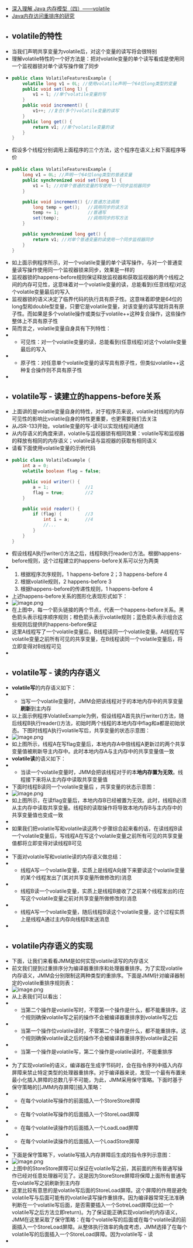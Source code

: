- [深入理解 Java 内存模型（四）——volatile](https://www.infoq.cn/article/java-memory-model-4/)
- [Java内存访问重排序的研究](https://tech.meituan.com/2014/09/23/java-memory-reordering.html)
- ## volatile的特性
- 当我们声明共享变量为volatile后，对这个变量的读写将会很特别
- 理解volatile特性的一个好方法是：把对volatile变量的单个读写看成是使用同一个监视器锁对单个读写操作做了同步
- ```java
  public class VolatileFeaturesExample {
      volatile long v1 = 0L; //使用volatile声明一个64位long类型的变量
      public void set(long l) {
          v1 = l; //单个volatile变量的写
      }
      public void increment() {
          v1++; //复合(多个)volatile变量的读写
      }
      public long get() {
          return v1; //单个volatile变量的读
      }
  }
  ```
- 假设多个线程分别调用上面程序的三个方法，这个程序在语义上和下面程序等价
- ```java
  public class VolatileFeaturesExample {
      long v1 = 0L; //声明一个64位long类型的普通变量
      public synchronized void set(long l) {
          v1 = l; //对单个普通的变量的写使用一个同步监视器同步
      }
  
      public void increment() {//普通方法调用
          long temp = get();   //调用同步的读方法
          temp += 1;           //普通写
          set(temp);           //调用同步的写方法
      }
  
      public synchronized long get() {
          return v1; //对单个普通变量的读使用一个同步监视器同步
      }
  }
  ```
- 如上面示例程序所示，对一个volatile变量的单个读写操作，与对一个普通变量读写操作使用同一个监视器锁来同步，效果是一样的
- 监视器锁的happens-before规则保证释放监视器和获取监视器的两个线程之间的内存可见性，这意味着对一个volatile变量的读，总能看到(任意线程)对这个volatile变量最后的写入
- 监视器锁的语义决定了临界代码的执行具有原子性。这意味着即使是64位的long型和double型变量，只要它是volatile变量，对该变量的读写就将具有原子性。而如果是多个volatile操作或类似于volatile++这种复合操作，这些操作整体上不具有原子性
- 简而言之，volatile变量自身具有下列特性：
- - 可见性：对一个volatile变量的读，总能看到(任意线程)对这个volatile变量最后的写入
- - 原子性：对任意单个volatile变量的读写具有原子性，但类似volatile++这种复合操作则不具有原子性
-
- ## volatile写 - 读建立的happens-before关系
- 上面讲的是volatile变量自身的特性，对于程序员来说，volatile对线程的内存可见性的影响比volatile自身的特性更重要，也更需要我们去关注
- 从JSR-133开始，volatile变量的写-读可以实现线程间通信
- 从内存语义的角度来讲，volatile与监视器锁有相同效果：volatile写和监视器的释放有相同的内存语义；volatile读与监视器的获取有相同语义
- 请看下面使用volatile变量的示例代码
- ```java
  public class VolatileExample {
      int a = 0;
      volatile boolean flag = false;
  
      public void writer() {
          a = 1;              //1
          flag = true;        //2
      }
  
      public void reader() {
          if (flag) {         //3
              int i = a;      //4
              //...
          }
      }
  }
  ```
- 假设线程A执行writer()方法之后，线程B执行reader()方法。根据happens-before规则，这个过程建立的happens-before关系可以分为两类
- 1. 根据程序次序规则，1 happens-before 2；3 happens-before 4
  2. 根据volatile规则，2 happens-before 3
  3. 根据happens-before的传递性规则，1 happens-before 4
- 上述happens-before关系的图形化表现形式如下：
- ![image.png](../assets/image_1642749583413_0.png)
- 在上图中，每一个箭头链接的两个节点，代表一个happens-before关系。黑色箭头表示程序顺序规则；橙色箭头表示volatile规则；蓝色箭头表示组合这些规则后提供的happens-before保证
- 这里A线程写了一个volatile变量后，B线程读同一个volatile变量。A线程在写volatile变量之前所有可见的共享变量，在B线程读同一个volatile变量后，将立即变得对B线程可见
-
- ## volatile写 - 读的内存语义
- **volatile写**的内存语义如下：
- - 当写一个volatile变量时，JMM会把该线程对于的本地内存中的共享变量**刷新**到主内存
- 以上面示例程序VolatileExample为例，假设线程A首先执行writer()方法，随后线程B执行reader()方法，初始时两个线程的本地内存中flag和a都是初始状态。下图时线程A执行volatile写后，共享变量的状态示意图：
- ![image.png](../assets/image_1642749901268_0.png)
- 如上图所示，线程A在写flag变量后，本地内存A中倍线程A更新过的两个共享变量值被刷新导主内存中。此时本地内存A与主内存中的共享变量值一致
- **volatile读**的语义如下：
- - 当读一个volatile变量时，JMM会把该线程对于的本**地内存置为无效**。线程接下来将从主内存中读取共享变量值
- 下面时线程B读同一个volatile变量后 ，共享变量的状态示意图：
- ![image.png](../assets/image_1642750072358_0.png)
- 如上图所示，在读flag变量后，本地内存B已经被置为无效。此时，线程B必须从主内存中读取共享变量。线程B的读取操作将导致本地内存B与主内存中的共享变量值也变成一致
-
- 如果我们把volatile写和volatile读这两个步骤综合起来看的话，在读线程B读一个volatile变量后，写线程A在写这个volatile变量之前所有可见的共享变量值都将立即变得对读线程B可见
-
- 下面对volatile写和volatile读的内存语义做总结：
- - 线程A写一个volatile变量，实质上是线程A向接下来要读这个volatile变量的某个线程发出了(其对共享变量所做修改的)消息
- - 线程B读一个volatile变量，实质上是线程B接收了之前某个线程发出的(在写这个volatile变量之前对共享变量所做修改的)消息
- - 线程A写一个volatile变量，随后线程B读这个volatile变量，这个过程实质上是线程A通过主内存向线程B发送消息
-
- ## volatile内存语义的实现
- 下面，让我们来看看JMM是如何实现volatile读写的内存语义
- 前文我们提到过重排序分为编译器重排序和处理器重排序。为了实现volatile内存语义，JMM会分别限制这两种类型的重排序。下面是JMM针对编译器制定的volatile重排序规则表：
- ![image.png](../assets/image_1642751090659_0.png)
- 从上表我们可以看出：
- - 当第二个操作是volatile写时，不管第一个操作是什么，都不能重排序。这个规则确保volatile写之前的操作不会被编译器重排序到volatile写之后
- - 当第一个操作位volatile读时，不管第二个操作是什么，都不能重排序。这个规则确保volatile读之后的操作不会被编译器重排序到volatile读之前
- - 当第一个操作是volatile写，第二个操作是volatile读时，不能重排序
-
- 为了实现volatile的语义，编译器在生成字节码时，会在指令序列中插入内存屏障来禁止特定类型的处理器重排序。对于编译器来说，发现一个最有布置来最小化插入屏障的总数几乎不可能，为此，JMM采用保守策略。下面时基于保守策略的[[JMM内存屏障]]插入策略：
- - 在每个volatile写操作的前面插入一个StoreStore屏障
- - 在每个volatile写操作的后面插入一个StoreLoad屏障
- - 在每个volatile读操作的后面插入一个LoadLoad屏障
- - 在每个volatile读操作的后面插入一个LoadStore屏障
-
- 下面是保守策略下，volatile写插入内存屏障后生成的指令序列示意图：
- ![image.png](../assets/image_1642760131296_0.png)
- 上图中的StoreStore屏障可以保证在volatile写之前，其前面的所有普通写操作已经对任意处理器可见了。这是因为StoreStore屏障将保障上面所有普通写在volatile写之前刷新到主内存
- 这里比较有意思的是volatile写后面的StoreLoad屏障。这个屏障的作用是避免volatile写与后面可能有的volatile读写操作重排序。因为编译器常常无法准确判断在一个volatile写后面，是否需要插入一个SotreLoad屏障(比如一个volatile写之后方法立即return)。为了保证能正确实现volatile的内存语义，JMM在这里采取了保守策略：在每个volatile写的后面或在每个volatile读的前面插入一个StoreLoad屏障。从整体执行效率的角度考虑，JMM选择了在每个volatile写的后面插入一个StoreLoad屏障。因为volatile写 - 读
-